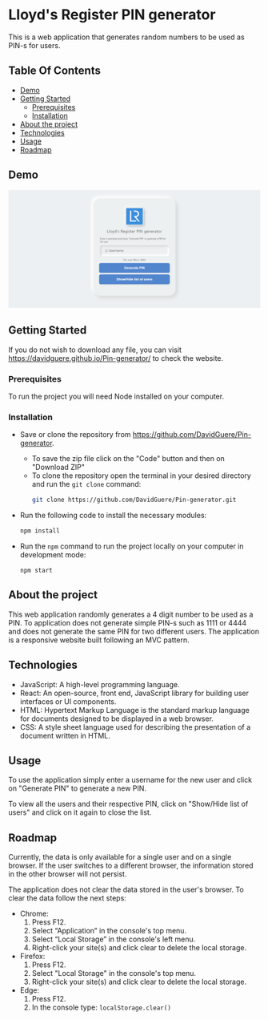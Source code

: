 # Lloyd's Register PIN generator

This is a web application that generates random numbers to be used as PIN-s for users.

## Table Of Contents

- [Demo](#demo)
- [Getting Started](#getting-started)
  - [Prerequisites](#Prerequisites)
  - [Installation](#installation)
- [About the project](#about-the-project)
- [Technologies](#technologies)
- [Usage](#usage)
- [Roadmap](#roadmap)

## Demo

![](images/demo.png)

## Getting Started

If you do not wish to download any file, you can visit https://davidguere.github.io/Pin-generator/ to check the website.

### Prerequisites

To run the project you will need Node installed on your computer.

### Installation

- Save or clone the repository from https://github.com/DavidGuere/Pin-generator.

  - To save the zip file click on the "Code" button and then on "Download ZIP"
  - To clone the repository open the terminal in your desired directory and run the `git clone` command:
    ```sh
    git clone https://github.com/DavidGuere/Pin-generator.git
    ```

- Run the following code to install the necessary modules:
  ```sh
  npm install
  ```
- Run the `npm` command to run the project locally on your computer in development mode:

  ```
  npm start
  ```

## About the project

This web application randomly generates a 4 digit number to be used as a PIN. To application does not generate simple PIN-s such as 1111 or 4444 and does not generate the same PIN for two different users. The application is a responsive website built following an MVC pattern.

## Technologies

- JavaScript: A high-level programming language.
- React: An open-source, front end, JavaScript library for building user interfaces or UI components.
- HTML: Hypertext Markup Language is the standard markup language for documents designed to be displayed in a web browser.
- CSS: A style sheet language used for describing the presentation of a document written in HTML.

## Usage

To use the application simply enter a username for the new user and click on "Generate PIN" to generate a new PIN.

To view all the users and their respective PIN, click on "Show/Hide list of users" and click on it again to close the list.

## Roadmap

Currently, the data is only available for a single user and on a single browser. If the user switches to a different browser, the information stored in the other browser will not persist.

The application does not clear the data stored in the user's browser. To clear the data follow the next steps:

- Chrome:
  1. Press F12.
  2. Select “Application” in the console's top menu.
  3. Select “Local Storage” in the console's left menu.
  4. Right-click your site(s) and click clear to delete the local storage.
- Firefox:
  1. Press F12.
  2. Select "Local Storage" in the console's top menu.
  3. Right-click your site(s) and click clear to delete the local storage.
- Edge:
  1. Press F12.
  2. In the console type: `localStorage.clear()`
